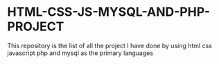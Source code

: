 # HTML-CSS-JS-MYSQL-AND-PHP-PROJECT
This repository is the list of all the project I have done by using html css javascript php and mysql as the primary languages  
